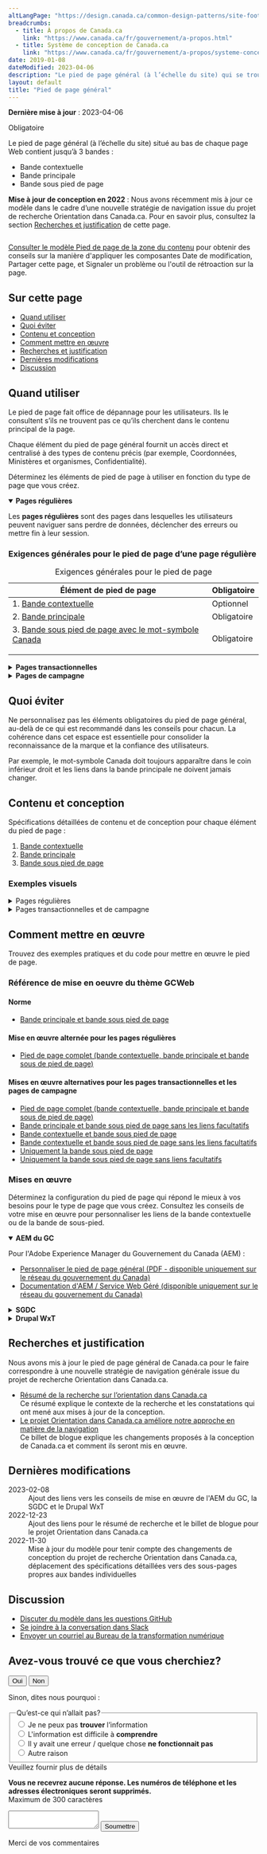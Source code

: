 ```yaml
---
altLangPage: "https://design.canada.ca/common-design-patterns/site-footer.html"
breadcrumbs:
  - title: À propos de Canada.ca
    link: "https://www.canada.ca/fr/gouvernement/a-propos.html"
  - title: Système de conception de Canada.ca
    link: "https://www.canada.ca/fr/gouvernement/a-propos/systeme-conception.html"
date: 2019-01-08
dateModified: 2023-04-06
description: "Le pied de page général (à l’échelle du site) qui se trouve au bas de chaque page. Il comprend la bande principale, une bande contextuelle et une bande sous pied de page. Il s’agit d’un modèle obligatoire avec des éléments facultatifs."
layout: default
title: "Pied de page général"
---
```

<p><strong>Dernière mise à jour</strong>&nbsp;:&nbsp;2023-04-06</p>
<section>
  <p><span class="label label-danger">Obligatoire</span></p>
  <p>Le pied de page général (à l’échelle du site) situé au bas de chaque page Web contient jusqu’à 3 bandes&nbsp;:</p>
  <ul>
    <li>Bande contextuelle</li>
    <li>Bande principale</li>
    <li>Bande sous pied de page</li>
  </ul>
  <p><strong>Mise à jour de conception en 2022</strong>&nbsp;: Nous avons récemment mis à jour ce modèle dans le cadre d’une nouvelle stratégie de navigation issue du projet de recherche Orientation dans Canada.ca. Pour en savoir plus, consultez la section <a href="#recherches">Recherches et justification</a> de cette page.</p>
  <div class="pattern-demo mrgn-tp-lg mrgn-bttm-xl"><img src="../images/footer-fr-crop.png" class="img-responsive" alt=""> </div>
  <p><a href="pied-page-contenu.html">Consulter le modèle Pied de page de la zone du contenu</a> pour obtenir des conseils sur la manière d'appliquer les composantes Date de modification, Partager cette page, et Signaler un problème ou l'outil de rétroaction sur la page.</p>
  <section>
    <h2>Sur cette page</h2>
    <ul>
      <li><a href="#utiliser">Quand utiliser</a></li>
      <li><a href="#eviter">Quoi éviter</a></li>
      <li><a href="#conception">Contenu et conception</a></li>
      <li><a href="#comment">Comment mettre en œuvre</a></li>
      <li><a href="#recherches">Recherches et justification</a></li>
      <li><a href="#modifications">Dernières modifications</a></li>
      <li><a href="#discussion">Discussion</a></li>
    </ul>
  </section>
  <section>
    <h2 id="utiliser">Quand utiliser</h2>
    <p>Le pied de page fait office de dépannage pour les utilisateurs. Ils le consultent s’ils ne trouvent pas ce qu’ils
      cherchent dans le contenu principal de la page.</p>
    <p>Chaque élément du pied de page général fournit un accès direct et centralisé à des types de contenu précis (par exemple,
      Coordonnées, Ministères et organismes, Confidentialité). </p>
    <p>Déterminez les éléments de pied de page à utiliser en fonction du type de page que vous créez.</p>
    <div class="wb-tabs">
      <div class="tabpanels">
        <details id="001" open="open">
          <summary><strong>Pages régulières</strong></summary>
          <div class="col-md-9">
            <p class="mrgn-tp-lg">Les <strong>pages régulières</strong> sont des pages dans lesquelles les utilisateurs peuvent naviguer sans perdre de données, déclencher des erreurs ou
              mettre fin à leur session.</p>
          </div>
          <div class="col-md-12">
            <h3>Exigences générales pour le pied de page d’une page régulière</h3>
            <div class="panel panel-default mrgn-tp-md">
              <table class="table table-striped table-condensed" id="mandatory-01" aria-live="polite">
                <caption class="wb-inv">
                Exigences générales pour le pied de page
                </caption>
                <thead>
                  <tr>
                    <th class="col-md-4">Élément de pied de page</th>
                    <th class="col-md-3">Obligatoire</th>
                  </tr>
                </thead>
                <tbody>
                  <tr>
                    <td>1. <a href="pied-page-contextuelle.html">Bande contextuelle</a></td>
                    <td>Optionnel</td>
                  </tr>
                  <tr>
                    <td>2. <a href="pied-page-principale.html">Bande principale</a></td>
                    <td><span class="far fa-check-circle text-success"></span><span class="wb-inv">Obligatoire</span></td>
                  </tr>
                  <tr>
                    <td>3. <a href="pied-page-sous.html">Bande sous pied de page avec le mot-symbole Canada
                      <p></p>
                      </a></td>
                    <td><span class="far fa-check-circle text-success"></span><span class="wb-inv">Obligatoire</span></td>
                  </tr>
                </tbody>
              </table>
            </div>
          </div>
        </details>
        <details id="002">
          <summary><strong>Pages transactionnelles</strong></summary>
          <div class="col-md-9">
            <p class="mrgn-tp-lg">Les <strong>pages transactionnelles</strong> sont des pages avec une tâche d’interaction où les personnes risquent de perdre des données, de déclencher des erreurs ou de mettre fin à leur session si elles quittent la page.</p>
          </div>
          <div class="col-md-12">
            <h3>Exigences générales pour le pied de page d’une page transactionnelle</h3>
            <div class="panel panel-default mrgn-tp-md">
              <table class="table table-striped table-condensed" id="mandatory-02" aria-live="polite">
                <caption class="wb-inv">
                Exigences générales pour le pied de page
                </caption>
                <thead>
                  <tr>
                    <th class="col-md-4">Élément de pied de page</th>
                    <th class="col-md-3">Obligatoire</th>
                  </tr>
                </thead>
                <tbody>
                  <tr>
                    <td>1. <a href="pied-page-contextuelle.html">Bande contextuelle</a></td>
                    <td>Optionnel</td>
                  </tr>
                  <tr>
                    <td>2. <a href="pied-page-principale.html">Bande principale</a></td>
                    <td>Optionnel</td>
                  </tr>
                  <tr>
                    <td>3. <a href="pied-page-sous.html">Bande sous pied de page avec le mot-symbole Canada
                      <p></p>
                      </a></td>
                    <td><span class="far fa-check-circle text-success"></span><span class="wb-inv">Obligatoire</span></td>
                  </tr>
                </tbody>
              </table>
            </div>
          </div>
        </details>
        <details id="003">
          <summary><strong>Pages de campagne</strong></summary>
          <div class="col-md-9">
            <p class="mrgn-tp-lg">Les <strong>pages de campagne</strong> sont des pages de renvoi pour des campagnes de marketing ou de publicité externes. La flexibilité de la mise en page
              permet aux institutions d’inclure des éléments de leur campagne externe dans la page.</p>
          </div>
          <div class="col-md-12">
            <h3>Exigences générales pour le pied de page d’une page de campagne</h3>
            <div class="panel panel-default mrgn-tp-md">
              <table class="table table-striped table-condensed" id="mandatory-03" aria-live="polite">
                <caption class="wb-inv">
                Exigences générales pour le pied de page
                </caption>
                <thead>
                  <tr>
                    <th class="col-md-4">Élément de pied de page</th>
                    <th class="col-md-3">Obligatoire</th>
                  </tr>
                </thead>
                <tbody>
                  <tr>
                    <td>1. <a href="pied-page-contextuelle.html">Bande contextuelle</a></td>
                    <td>Optionnel</td>
                  </tr>
                  <tr>
                    <td>2. <a href="pied-page-principale.html">Bande principale</a></td>
                    <td>Optionnel</td>
                  </tr>
                  <tr>
                    <td>3. <a href="pied-page-sous.html">Bande sous pied de page avec le mot-symbole Canada
                      <p></p>
                      </a></td>
                    <td><span class="far fa-check-circle text-success"></span><span class="wb-inv">Obligatoire</span></td>
                  </tr>
                </tbody>
              </table>
            </div>
          </div>
        </details>
      </div>
    </div>
  </section>
  <section>
    <h2 id="eviter">Quoi éviter</h2>
    <p>Ne personnalisez pas les éléments obligatoires du pied de page général, au-delà de ce qui est recommandé dans les conseils pour chacun. La cohérence dans cet espace est essentielle pour consolider la reconnaissance de la marque et la confiance
      des utilisateurs.</p>
    <p>Par exemple, le mot-symbole Canada doit toujours apparaître dans le coin inférieur droit et les liens dans la bande
      principale ne doivent jamais changer.</p>
  </section>
  <section>
    <h2 id="conception">Contenu et conception</h2>
    <p>Spécifications détaillées de contenu et de conception pour chaque élément du pied de page&nbsp;:</p>
    <ol>
      <li><a href="pied-page-contextuelle.html">Bande contextuelle</a></li>
      <li><a href="pied-page-principale.html">Bande principale</a></li>
      <li><a href="pied-page-sous.html">Bande sous pied de page</a></li>
    </ol>
    <h3>Exemples visuels</h3>
    <details>
      <summary class="bg-info">Pages régulières</summary>
      <div class="pattern-demo mrgn-tp-md mrgn-bttm-md">
        <figure class="mrgn-tp-md mrgn-bttm-lg">
          <figcaption><b>Pied de page général – grand écran</b></figcaption>
          <img src="../images/footer-fr.png" class="img-responsive"
					alt="Schéma du pied de page général pour les grands écrans. Version texte ci-dessous :">
          <details>
            <summary class="wb-toggle" data-toggle="{&quot;print&quot;:&quot;on&quot;}">Version texte</summary>
            <p>Sur les grands écrans, le pied de page général comprend 3 bandes distinctes de liens. La première est la bande
              contextuelle. Elle contient un titre et 3 liens contextuels sur une seule ligne. La seconde est la bande principale.
              Elle est disposée en 3 colonnes et contient des liens vers &laquo;&nbsp;Toutes les personnes-ressources&nbsp;&raquo;, &laquo;&nbsp;Ministères et
              organismes&nbsp;&raquo; et &laquo;&nbsp;À propos du gouvernement&nbsp;&raquo;. Une petite ligne décorative sert de pause avant de poursuivre avec des
              liens vers tous les thèmes et publics. La bande sous pied de page se trouve au bas de la page et contient des liens vers
              &laquo;&nbsp;Médias sociaux&nbsp;&raquo;, &laquo;&nbsp;Applications mobiles&nbsp;&raquo;, &laquo;&nbsp;À propos de Canada.ca&nbsp;&raquo;, &laquo;&nbsp;Avis&nbsp;&raquo; et &laquo;&nbsp;Confidentialité&nbsp;&raquo;. Ils sont tous alignés à gauche sur une seule ligne. Elle comprend également le mot-symbole Canada sur la même ligne, aligné à droite.</p>
          </details>
        </figure>
      </div>
      <div class="pattern-demo mrgn-tp-md mrgn-bttm-md">
        <figure class="mrgn-tp-md mrgn-bttm-lg">
          <figcaption><b>Pied de page général – petit écran</b></figcaption>
          <img src="../images/footer-mobile-fr.png" class="img-responsive" alt="Schéma du pied de page général pour les petits écrans. Version texte ci-dessous :">
          <details>
            <summary class="wb-toggle" data-toggle="{&quot;print&quot;:&quot;on&quot;}">Version texte</summary>
            <p>Sur les petits écrans, le pied de page général comprend 3 bandes distinctes de liens. La première est la bande
              contextuelle. Elle contient un titre et 3 liens contextuels sur une seule ligne. La seconde est la bande principale.
              Elle est disposée en une seule colonne et contient des liens vers &laquo;&nbsp;Toutes les personnes-ressources&nbsp;&raquo;, &laquo;&nbsp;Ministères et
              organismes&nbsp;&raquo; et &laquo;&nbsp;À propos du gouvernement&nbsp;&raquo;. Une petite ligne décorative sert de pause avant de poursuivre avec des
              liens vers tous les thèmes et publics. La bande sous pied de page se trouve au bas de la page et contient des liens vers
              &laquo;&nbsp;Médias sociaux&nbsp;&raquo;, &laquo;&nbsp;Applications mobiles&nbsp;&raquo;, &laquo;&nbsp;À propos de Canada.ca&nbsp;&raquo;, &laquo;&nbsp;Avis&nbsp;&raquo; et &laquo;&nbsp;Confidentialité&nbsp;&raquo;. Sous ces liens se trouve une dernière rangée avec le mot-symbole Canada aligné à droite.</p>
          </details>
        </figure>
      </div>
    </details>
    <details>
      <summary class="bg-info">Pages transactionnelles et de campagne</summary>
      <div class="pattern-demo mrgn-tp-md mrgn-bttm-md">
        <figure class="mrgn-tp-md mrgn-bttm-lg">
          <figcaption><b>Pied de page général minimum – grand écran</b></figcaption>
          <img src="../images/footer-min-fr.png" class="img-responsive"
					alt="Schéma du pied de page général minimum pour les grands écrans. Version texte ci-dessous :">
          <details>
            <summary class="wb-toggle" data-toggle="{&quot;print&quot;:&quot;on&quot;}">Version texte</summary>
            <p>Sur les grands écrans, le pied de page général minimum pour les pages transactionnelles et de campagne comprend seulement la bande
              sous pied de page avec les liens vers « Avis » et « Confidentialité ». Ils
              sont tous alignés à gauche sur une seule ligne. Elle comprend également le mot-symbole Canada sur la même ligne, aligné
              à droite.</p>
          </details>
        </figure>
      </div>
      <div class="pattern-demo mrgn-tp-md mrgn-bttm-md">
        <figure class="mrgn-tp-md mrgn-bttm-lg">
          <figcaption><b>Pied de page général minimum – petit écran</b></figcaption>
          <img src="../images/footer-min-mobile-fr.png" class="img-responsive" alt="Schéma du pied de page général minimum pour les petits écrans. Version texte ci-dessous :">
          <details>
            <summary class="wb-toggle" data-toggle="{&quot;print&quot;:&quot;on&quot;}">Version texte</summary>
            <p>Sur les petits écrans, le pied de page général minimum pour les pages transactionnelles et de campagne comprend seulement la bande
              sous pied de page avec les liens vers &laquo;&nbsp;Avis&nbsp;&raquo; et &laquo;&nbsp;Confidentialité&nbsp;&raquo;, disposés en une seule colonne. Sous ces liens se trouve le mot-symbole Canada aligné à droite.</p>
          </details>
        </figure>
      </div>
    </details>
  </section>
  <section>
    <h2 id="comment">Comment mettre en œuvre</h2>
    <p>Trouvez des exemples pratiques et du code pour mettre en œuvre le pied de page.</p>
    <h3>Référence de mise en oeuvre du thème GCWeb</h3>
    <h4>Norme</h4>
    <ul>
      <li><a href="https://wet-boew.github.io/GCWeb/sites/footers/no-footer-contextual-fr.html">Bande principale et bande sous pied de page</a></li>
    </ul>
    <h4>Mise en œuvre alternée pour les pages régulières</h4>
    <ul>
      <li><a href="https://wet-boew.github.io/GCWeb/sites/footers/footers-fr.html">Pied de page complet (bande contextuelle, bande principale et bande sous de pied de page)</a></li>
    </ul>
    <h4>Mises en œuvre alternatives pour les pages transactionnelles et les pages de campagne</h4>
    <ul>
      <li><a href="https://wet-boew.github.io/GCWeb/sites/footers/footers-fr.html">Pied de page complet (bande contextuelle, bande principale et bande sous de pied de page)</a></li>
      <li><a href="https://wet-boew.github.io/GCWeb/sites/footers/only-footer-main-fr.html">Bande principale et bande sous pied de page sans les liens facultatifs</a></li>
      <li><a href="https://wet-boew.github.io/GCWeb/sites/footers/no-footer-main-fr.html">Bande contextuelle et bande sous pied de page</a></li>
      <li><a href="https://wet-boew.github.io/GCWeb/sites/footers/only-footer-contextual-fr.html">Bande contextuelle et bande sous pied de page sans les liens facultatifs</a></li>
      <li><a href="https://wet-boew.github.io/GCWeb/sites/footers/only-footer-corporate-fr.html">Uniquement la bande sous pied de page</a></li>
      <li><a href="https://wet-boew.github.io/GCWeb/sites/footers/no-footers-fr.html">Uniquement la bande sous pied de page sans liens facultatifs</a></li>
    </ul>
  </section>
  <section>
    <h3>Mises en œuvre</h3>
    <p>Déterminez la configuration du pied de page qui répond le mieux à vos besoins pour le type de page que vous créez. Consultez les conseils de votre mise en œuvre pour personnaliser les liens de la bande contextuelle ou de la bande de sous-pied.</p>
    <div class="wb-tabs">
      <div class="tabpanels">
        <details id="004" open="open">
          <summary><strong>AEM du GC</strong></summary>
          <p class="mrgn-tp-lg">Pour l'Adobe Experience Manager du Gouvernement du Canada (AEM) :</p>
          <ul>
            <li><a href="https://www.gcpedia.gc.ca/gcwiki/images/8/8c/Documentation-AEM-6.5-Unite-3-1-1-Personnaliser_le_pied_de_page_general.pdf">Personnaliser le pied de page général (PDF - disponible uniquement sur le réseau du gouvernement du Canada)</a></li>
            <li><a href="https://www.gcpedia.gc.ca/wiki/Documentation_d%27AEM_sp%C3%A9cifique_au_GC_6.5">Documentation d'AEM / Service Web Géré (disponible uniquement sur le réseau du gouvernement du Canada)</a></li>
          </ul>
        </details>
        <details id="005">
          <summary><strong>SGDC</strong></summary>
          <p class="mrgn-tp-lg">Pour la Solution de gabarits à déploiement centralisé (SGDC) :</p>
          <ul>
            <li><a href="https://cdts.service.canada.ca/app/cls/WET/gcweb/v4_0_47/cdts/samples/footer-fr.html">Pied de page complet (les bandes contextuelle, principale, et sous pied de page)</a></li>
            <li><a href="https://cenw-wscoe.github.io/sgdc-cdts/docs/index-fr.html">Documentation SGDC documentation</a></li>
          </ul>
        </details>
        <details id="006">
          <summary><strong>Drupal WxT</strong></summary>
          <p class="mrgn-tp-lg">Pour Drupal WxT&nbsp;:</p>
          <ul>
            <li><a href="https://drupalwxt.github.io/en/">Documentation Drupal WxT (en anglais seulement)</a></li>
          </ul>
          <p class="mrgn-tp-lg">Mise à jour du pied de page de 2023&nbsp;:</p>
          <ul>
            <li><a href="https://github.com/drupalwxt/wxt/releases/tag/4.4.1">Les notes de version Drupal WxT (4.4.1) (en anglais seulement)</a></li>
            <li><a href="https://drupalwxt.github.io/en/docs/general/update/">Le processus de mise à jour Drupal WxT (en anglais seulement)</a></li>
          </ul>
        </details>
      </div>
    </div>
  </section>
  <section>
    <h2 id="recherches">Recherches et justification</h2>
    <p>Nous avons mis à jour le pied de page général de Canada.ca pour le faire correspondre à une nouvelle stratégie de
      navigation générale issue du projet de recherche Orientation dans Canada.ca.</p>
    <ul>
      <li><a href="https://blogue.canada.ca/resumes-recherche/orientation-dans-canada-ca">Résumé de la recherche sur l’orientation dans Canada.ca</a><br>
        Ce résumé explique le contexte de la recherche et les constatations qui ont mené aux mises à jour de la conception.</li>
      <li><a href="https://blogue.canada.ca/2022/12/21/le-projet-orientation.html">Le projet Orientation dans Canada.ca améliore notre approche en matière de la navigation</a><br>
        Ce billet de blogue explique les changements proposés à la conception de Canada.ca et comment ils seront mis en œuvre.</li>
    </ul>
  </section>
  <section>
    <h2 id="modifications">Dernières modifications</h2>
    <dl class="dl-horizontal">
      <dt>
        <time datetime="2023-02-08" class="link-muted">2023-02-08</time>
      </dt>
      <dd>Ajout des liens vers les conseils de mise en œuvre de l'AEM du GC, la SGDC et le Drupal WxT</dd>
      <dt>
        <time datetime="2022-12-23" class="link-muted">2022-12-23</time>
      </dt>
      <dd>Ajout des liens pour le résumé de recherche et le billet de blogue pour le projet Orientation dans Canada.ca</dd>
      <dt>
        <time datetime="2022-11-30" class="link-muted">2022-11-30</time>
      </dt>
      <dd>Mise à jour du modèle pour tenir compte des changements de conception du projet de recherche Orientation dans Canada.ca, déplacement des
        spécifications détaillées vers des sous-pages propres aux bandes individuelles</dd>
    </dl>
  </section>
  <section>
    <h2 id="discussion">Discussion</h2>
    <ul>
      <li><a href="https://github.com/canada-ca/design-system-systeme-conception/issues">Discuter du modèle dans les questions GitHub</a></li>
      <li><a
				href="https://design-gc-conception.slack.com/join/shared_invite/enQtODE1OTc5Mzg5NzQ4LWQ3MjZjMTdjMjk2ZTZmMTJjYWQ3ZmRiNDYwYjRmN2NjYzQyNjFlNDBlY2FkNWE1ODg2YjExY2QwZmVjN2MwMGM">Se joindre à la conversation dans Slack</a></li>
      <li><a href="mailto:dto.btn@tbs-sct.gc.ca">Envoyer un courriel au Bureau de la transformation numérique</a></li>
    </ul>
  </section>
</section>

<!-- START PAGE FEEDBACK WIDGET -->
<div class="row row-no-gutters mrgn-tp-xl">
  <div class="col-sm-7 col-lg-6">
    <section class="gc-pg-hlpfl provisional">
      <div class="well mrgn-bttm-0">
        <form id="gc-pg-hlpfl-frm" action="#" method="post" autocomplete="off">
          <input type="hidden" name="institutionopt" value="tbs">
          <input type="hidden" name="themeopt" value="Policies">
          <input type="hidden" name="language" value="FR">
          <input type="hidden" name="pageTitle" value="Concevoir du contenu pour Canada.ca">
          <input type="hidden" name="submissionPage"
							value="https://conception.canada.ca/configurations-conception-communes/pied-page.html">
          <input type="hidden" name="sectionopt" value="Design system">
          <input type="hidden" id="helpful" name="helpful" value="Yes">
          <div class="gc-pg-hlpfl-btn">
            <div class="row row-no-gutters">
              <div class="col-xs-12 col-sm-7 mrgn-tp-sm">
                <h2 class="mrgn-tp-sm h5">Avez-vous trouvé ce que vous cherchiez?</h2>
              </div>
              <div class="col-xs-8 col-sm-5 text-right">
                <button id="btnyes" type="submit" value="Yes" class="btn btn-primary">Oui</button>
                <button id="btnno" type="button"
										class="btn btn-primary mrgn-lft-sm nojs-hide">Non</button>
              </div>
            </div>
          </div>
          <p class="h3 hidden nojs-show">Sinon, dites nous pourquoi&nbsp;:</p>
          <div class="gc-pg-hlpfl-no nojs-show">
            <fieldset>
              <legend class="h4 mrgn-tp-0 mrgn-bttm-md">Qu’est-ce qui n’allait pas?</legend>
              <div class="radio">
                <label for="problem1">
                  <input name="problem" id="problem1" type="radio"
											value="Je ne peux pas trouver l’information"
											data-gc-analytics-wtph-value="I can't find the information-Je ne peux pas trouver l'information"
											data-gc-analytics-collect="notPrivate">
                  Je ne peux pas <strong>trouver</strong> l’information </label>
              </div>
              <div class="radio">
                <label for="problem2">
                  <input name="problem" id="problem2" type="radio"
											value="L'information est difficile à comprendre"
											data-gc-analytics-wtph-value="The information is hard to understand-J'ai trouvé l'information difficile à comprendre"
											data-gc-analytics-collect="notPrivate">
                  L'information est difficile à <strong>comprendre</strong> </label>
              </div>
              <div class="radio">
                <label for="problem3">
                  <input name="problem" id="problem3" type="radio"
											value="Il y avait une erreur / quelque chose ne fonctionnait pas"
											data-gc-analytics-wtph-value="There was an error or something didn't work-Il y avait une erreur our quelque chose ne fonctionnait pas"
											data-gc-analytics-collect="notPrivate">
                  Il y avait une erreur / quelque chose <strong>ne fonctionnait pas</strong> </label>
              </div>
              <div class="radio">
                <label for="problem4">
                  <input name="problem" id="problem4" type="radio" value="Other reason"
											data-gc-analytics-wtph-value="Other reason-Autre raison"
											data-gc-analytics-collect="notPrivate">
                  Autre raison </label>
              </div>
            </fieldset>
            <label for="problem6" class="mrgn-bttm-0">Veuillez fournir plus de détails</label>
            <p class="small"> <strong>Vous ne recevrez aucune réponse. Les numéros de téléphone et les adresses
              électroniques seront supprimés.</strong> <br>
              <span class="small">Maximum de 300 caractères</span> </p>
            <textarea id="problem6" name="details" class="full-width" maxlength="300"></textarea>
            <button type="submit" value="No"
								class="btn btn-primary mrgn-tp-md mrgn-bttm-sm">Soumettre</button>
          </div>
        </form>
        <div class="gc-pg-hlpfl-thnk hide">
          <p class="h6 mrgn-tp-sm mrgn-bttm-sm"><span class="far fa-check-circle text-success mrgn-rght-sm"
								aria-hidden="true"></span> Merci de vos commentaires</p>
        </div>
      </div>
    </section>
  </div>
  <div class="col-sm-3 col-sm-offset-1 col-lg-offset-3">
    <div class="wb-share"
				data-wb-share="{&quot;pnlId&quot;:&quot;pnlShrPg&quot;, &quot;lnkClass&quot;: &quot;btn btn-default btn-block mrgn-tp-md&quot;}"> </div>
  </div>
</div>
<!-- END PAGE FEEDBACK WIDGET -->

